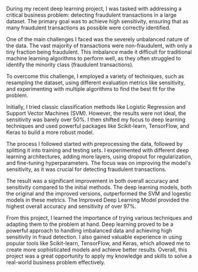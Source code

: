 During my recent deep learning project, I was tasked with addressing a critical business problem: detecting fraudulent transactions in a large dataset. The primary goal was to achieve high sensitivity, ensuring that as many fraudulent transactions as possible were correctly identified.

One of the main challenges I faced was the severely unbalanced nature of the data. The vast majority of transactions were non-fraudulent, with only a tiny fraction being fraudulent. This imbalance made it difficult for traditional machine learning algorithms to perform well, as they often struggled to identify the minority class (fraudulent transactions).

To overcome this challenge, I employed a variety of techniques, such as resampling the dataset, using different evaluation metrics like sensitivity, and experimenting with multiple algorithms to find the best fit for the problem.

Initially, I tried classic classification methods like Logistic Regression and Support Vector Machines (SVM). However, the results were not ideal, the sensitivity was barely over 50%. I then shifted my focus to deep learning techniques and used powerful packages like Scikit-learn, TensorFlow, and Keras to build a more robust model.

The process I followed started with preprocessing the data, followed by splitting it into training and testing sets. I experimented with different deep learning architectures, adding more layers, using dropout for regularization, and fine-tuning hyperparameters. The focus was on improving the model's sensitivity, as it was crucial for detecting fraudulent transactions.

The result was a significant improvement in both overall accuracy and sensitivity compared to the initial methods. The deep learning models, both the original and the improved versions, outperformed the SVM and logestic models in these metrics. The Improved Deep Learning Model provided the highest overall accuracy and sensitivity of over 97%.

From this project, I learned the importance of trying various techniques and adapting them to the problem at hand. Deep learning proved to be a powerful approach to handling imbalanced data and achieving high sensitivity in fraud detection. I also gained valuable experience in using popular tools like Scikit-learn, TensorFlow, and Keras, which allowed me to create more sophisticated models and achieve better results. Overall, this project was a great opportunity to apply my knowledge and skills to solve a real-world business problem effectively.

